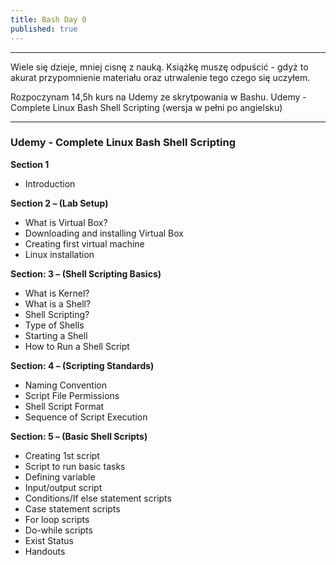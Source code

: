 ```yaml
---
title: Bash Day 0
published: true
---
```


***

Wiele się dzieje, mniej cisnę z nauką.
Książkę muszę odpuścić - gdyż to akurat przypomnienie materiału oraz utrwalenie tego czego się uczyłem.

Rozpoczynam 14,5h kurs na Udemy ze skrytpowania w Bashu.
Udemy - Complete Linux Bash Shell Scripting (wersja w pełni po angielsku)

***


### [](#header-3) Udemy - Complete Linux Bash Shell Scripting

**Section 1**

* Introduction

**Section 2 – (Lab Setup)**

*	What is Virtual Box?
*	Downloading and installing Virtual Box
*	Creating first virtual machine
*	Linux installation

**Section: 3 – (Shell Scripting Basics)**
*	What is Kernel?
*	What is a Shell?
*	Shell Scripting?
*	Type of Shells
*	Starting a Shell
*	How to Run a Shell Script

**Section: 4 – (Scripting Standards)**
*	Naming Convention
*	Script File Permissions
*	Shell Script Format
*	Sequence of Script Execution

**Section: 5 – (Basic Shell Scripts)**
*	Creating 1st script
*	Script to run basic tasks
*	Defining variable
*	Input/output script
*	Conditions/If else statement scripts
*	Case statement scripts
*	For loop scripts
*	Do-while scripts
*	Exist Status
*	Handouts

